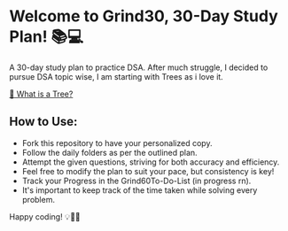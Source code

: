 # Welcome to Grind30, 30-Day Study Plan! 📚💻

A 30-day study plan to practice DSA. After much struggle, I decided to pursue DSA topic wise, I am starting with Trees as i love it.

[🌳 What is a Tree?](https://dev.to/shyynux/what-are-tree-data-structure-gck)

## How to Use:

- Fork this repository to have your personalized copy.
- Follow the daily folders as per the outlined plan.
- Attempt the given questions, striving for both accuracy and efficiency.
- Feel free to modify the plan to suit your pace, but consistency is key!
- Track your Progress in the Grind60To-Do-List (in progress rn).
- It's important to keep track of the time taken while solving every problem.

Happy coding! 💡👨‍💻
   
